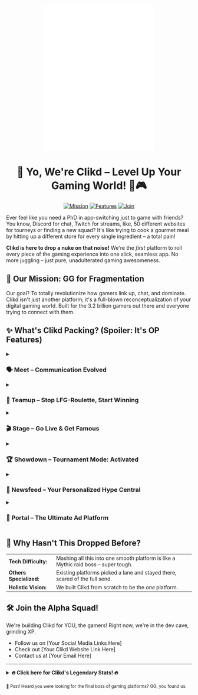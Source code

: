 <p align="center">
  <img width="300" src="https://raw.githubusercontent.com/clikd-inc/.github/refs/heads/main/assets/logo.svg" alt="Clikd Logo">
</p>

<h1 align="center">👋 Yo, We're Clikd – Level Up Your Gaming World! 🚀🎮</h1>

<p align="center">
  <a href="#mission"><img src="https://img.shields.io/badge/MISSION-GG_for_Fragmentation-blueviolet?style=for-the-badge" alt="Mission"></a>
  <a href="#features"><img src="https://img.shields.io/badge/FEATURES-OP_Level-ff69b4?style=for-the-badge" alt="Features"></a>
  <a href="#join"><img src="https://img.shields.io/badge/STATUS-Alpha_Squad-success?style=for-the-badge" alt="Join"></a>
</p>

<p>Ever feel like you need a PhD in app-switching just to game with friends? You know, Discord for chat, Twitch for streams, like, 50 different websites for tourneys or finding a new squad? It's like trying to cook a gourmet meal by hitting up a different store for every single ingredient – a total pain!</p>

<p><strong>Clikd is here to drop a nuke on that noise!</strong> We're the <em>first</em> platform to roll every piece of the gaming experience into one slick, seamless app. No more juggling – just pure, unadulterated gaming awesomeness.</p>

<h2 id="mission">🎯 Our Mission: GG for Fragmentation</h2>

<p>Our goal? To totally revolutionize how gamers link up, chat, and dominate. Clikd isn't just another platform; it's a full-blown reconceptualization of your digital gaming world. Built for the 3.2 billion gamers out there and everyone trying to connect with them.</p>

<h2 id="features">✨ What's Clikd Packing? (Spoiler: It's OP Features)</h2>

<details>
  <summary><h3>🗣️ Meet – Communication Evolved</h3></summary>
  <ul>
    <li>Classic text & voice channels (Discord-style, but cooler)</li>
    <li>Seamlessly warp into an immersive 2D world with customizable avatars</li>
  </ul>
</details>

<details>
  <summary><h3>🤝 Teamup – Stop LFG-Roulette, Start Winning</h3></summary>
  <ul>
    <li>AI-powered LFP system is your cheat code for the perfect team</li>
    <li>Matches based on communication styles and actual team chemistry</li>
  </ul>
</details>

<details>
  <summary><h3>🎬 Stage – Go Live & Get Famous</h3></summary>
  <ul>
    <li>HD broadcasts, VODs, subs, bits, and custom alerts</li>
    <li>Streams auto-magically pop up in Newsfeed and Meet rooms</li>
  </ul>
</details>

<details>
  <summary><h3>🏆 Showdown – Tournament Mode: Activated</h3></summary>
  <ul>
    <li>Official Clikd tourneys or run your own community brawls</li>
    <li>Flexible bracket systems and anti-cheat integration</li>
  </ul>
</details>

<details>
  <summary><h3>📰 Newsfeed – Your Personalized Hype Central</h3></summary>
  <ul>
    <li>Your command center for all Clikd activities in real-time</li>
    <li>AI-curated feed based on your gaming habits and interactions</li>
  </ul>
</details>

<details>
  <summary><h3>📢 Portal – The Ultimate Ad Platform</h3></summary>
  <ul>
    <li>VIP pass for game devs, hardware wizards, and content creators</li>
    <li>Showcase games, gear, or content directly to interested gamers</li>
  </ul>
</details>

<h2>🤔 Why Hasn't This Dropped Before?</h2>

<table>
  <tr>
    <td><strong>Tech Difficulty:</strong></td>
    <td>Mashing all this into one smooth platform is like a Mythic raid boss – super tough.</td>
  </tr>
  <tr>
    <td><strong>Others Specialized:</strong></td>
    <td>Existing platforms picked a lane and stayed there, scared of the full send.</td>
  </tr>
  <tr>
    <td><strong>Holistic Vision:</strong></td>
    <td>We built Clikd from scratch to be the <em>one</em> platform.</td>
  </tr>
</table>

<h2 id="join">🛠️ Join the Alpha Squad!</h2>

<p>We're building Clikd for YOU, the gamers! Right now, we're in the dev cave, grinding XP.</p>
<ul>
  <li>Follow us on [Your Social Media Links Here]</li>
  <li>Check out [Your Clikd Website Link Here]</li>
  <li>Contact us at [Your Email Here]</li>
</ul>

<hr>

<details>
  <summary><strong>🔥 Click here for Clikd's Legendary Stats! 🔥</strong></summary>
  <br>
  <ol>
    <li><strong>The <em>Only</em> All-in-One Platform:</strong> Comms, streaming, LFP, tourneys, social – all seamlessly integrated.</li>
    <li><strong>Immersive Social Scene:</strong> That unique 2D view with customizable avatars & rooms? It's a whole vibe.</li>
    <li><strong>Next-Gen LFP System:</strong> Our Teamup feature with AI matchmaking is legit OP.</li>
    <li><strong>AI Everywhere:</strong> From keeping chat clean to curating your feed and finding your dream team.</li>
    <li><strong>Fluid Feature Hopping:</strong> Switch between gaming activities smoother than a 144Hz refresh rate.</li>
    <li><strong>Central Ad Hub:</strong> The ultimate nexus for connecting directly with the gaming hive mind.</li>
  </ol>
</details>

<sub>🤫 Psst! Heard you were looking for the final boss of gaming platforms? GG, you found us.</sub>
